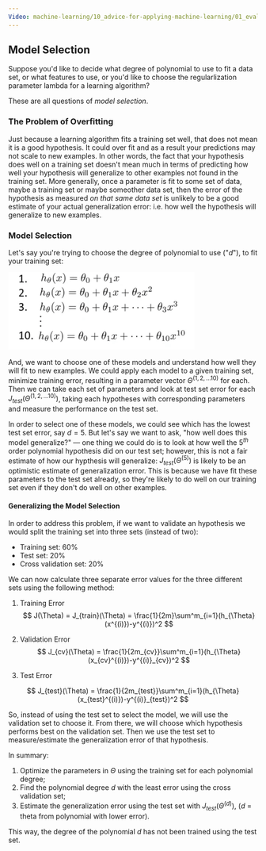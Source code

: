```yaml
---
Video: machine-learning/10_advice-for-applying-machine-learning/01_evaluating-a-learning-algorithm/04_model-selection-and-train-validation-test-sets.mp4
---
```


## Model Selection

Suppose you'd like to decide what degree of polynomial to use to fit a data set, or what features to use, or you'd like to choose the regularlization parameter lambda for a learning algorithm?

These are all questions of _model selection_.

### The Problem of Overfitting

Just because a learning algorithm fits a training set well, that does not mean it is a good hypothesis. It could over fit and as a result your predictions may not scale to new examples.  In other words, the fact that your hypothesis does well on a training set doesn't mean much in terms of predicting how well your hypothesis will generalize to other examples not found in the training set.  More generally, once a parameter is fit to some set of data, maybe a training set or maybe someother data set, then the error of the hypothesis as measured _on that same data set_ is unlikely to be a good estimate of your actual generalization error: i.e. how well the hypothesis will generalize to new examples.

### Model Selection

Let's say you're trying to choose the degree of polynomial to use ("$d$"), to fit your training set:

<img src="03-model-selection.assets/image-20210505074216936.png" alt="image-20210505074216936" style="zoom:50%;" />

And, we want to choose one of these models and understand how well they will fit to new examples. We could apply each model to a given training set, minimize training error, resulting in a parameter vector $\Theta^{(1,2,…10)}$ for each.  Then we can take each set of parameters and look at test set error for each $J_{test}(\Theta^{(1,2,…10)})$, taking each hypotheses with corresponding parameters and measure the performance on the test set.  

In order to select one of these models, we could see which has the lowest test set error, say $d=5$.  But let's say we want to ask, "how well does this model generalize?" — one thing we could do is to look at how well the $5^{th}$ order polynomial hypothesis did on our test set; however, this is not a fair estimate of how our hypthesis will generalize: $J_{test}(\Theta^{(5)})$ is likely to be an optimistic estimate of generalization error.  This is because we have fit these parameters to the test set already, so they're likely to do well on our training set even if they don't do well on other examples.

#### Generalizing the Model Selection

In order to address this problem, if we want to validate an hypothesis we would split the training set into three sets (instead of two):

* Training set: 60%
* Test set: 20%
* Cross validation set: 20%

We can now calculate three separate error values for the three different sets using the following method:

1. Training Error
   $$
   J(\Theta) = J_{train}(\Theta) = \frac{1}{2m}\sum^m_{i=1}(h_{\Theta}(x^{(i)})-y^{(i)})^2
   $$

2. Validation Error
   $$
   J_{cv}(\Theta) = \frac{1}{2m_{cv}}\sum^m_{i=1}(h_{\Theta}(x_{cv}^{(i)})-y^{(i)}_{cv})^2
   $$

3. Test Error

$$
J_{test}(\Theta) = \frac{1}{2m_{test}}\sum^m_{i=1}(h_{\Theta}(x_{test}^{(i)})-y^{(i)}_{test})^2
$$

So, instead of using the test set to select the model, we will use the validation set to choose it. From there, we will choose which hypothesis performs best on the validation set.  Then we use the test set to measure/estimate the generalization error of that hypothesis.

In summary:

1. Optimize the parameters in $\Theta$ using the training set for each polynomial degree;
2. Find the polynomial degree $d$ with the least error using the cross validation set;
3. Estimate the generalization error using the test set with $J_{test}(\Theta^{(d)})$, ($d$ = theta from polynomial with lower error).

This way, the degree of the polynomial $d$ has not been trained using the test set.
